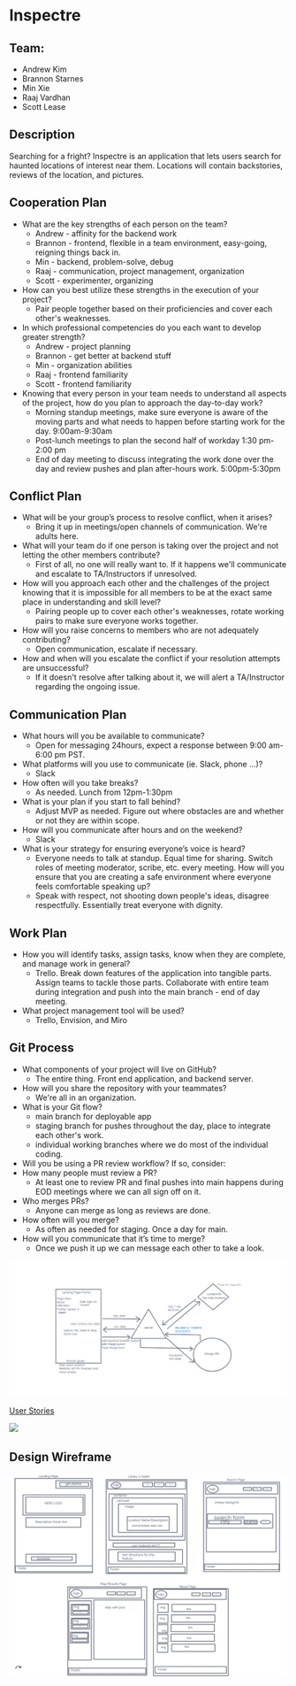 # Inspectre

## Team:

- Andrew Kim
- Brannon Starnes
- Min Xie
- Raaj Vardhan
- Scott Lease

## Description

Searching for a fright? Inspectre is an application that lets users search for haunted locations of interest near them. Locations will contain backstories, reviews of the location, and pictures.

## Cooperation Plan

- What are the key strengths of each person on the team?
  - Andrew - affinity for the backend work
  - Brannon - frontend, flexible in a team environment, easy-going, reigning things back in.
  - Min - backend, problem-solve, debug
  - Raaj - communication, project management, organization
  - Scott - experimenter, organizing
- How can you best utilize these strengths in the execution of your project?
  - Pair people together based on their proficiencies and cover each other's weaknesses.
- In which professional competencies do you each want to develop greater strength?
  - Andrew - project planning
  - Brannon - get better at backend stuff
  - Min - organization abilities
  - Raaj - frontend familiarity
  - Scott - frontend familiarity
- Knowing that every person in your team needs to understand all aspects of the project, how do you plan to approach the day-to-day work?
  - Morning standup meetings, make sure everyone is aware of the moving parts and what needs to happen before starting work for the day. 9:00am-9:30am
  - Post-lunch meetings to plan the second half of workday 1:30 pm-2:00 pm
  - End of day meeting to discuss integrating the work done over the day and review pushes and plan after-hours work. 5:00pm-5:30pm

## Conflict Plan

- What will be your group’s process to resolve conflict, when it arises?
  - Bring it up in meetings/open channels of communication. We're adults here.
- What will your team do if one person is taking over the project and not letting the other members contribute?
  - First of all, no one will really want to. If it happens we'll communicate and escalate to TA/Instructors if unresolved.
- How will you approach each other and the challenges of the project knowing that it is impossible for all members to be at the exact same place in understanding and skill level?
  - Pairing people up to cover each other's weaknesses, rotate working pairs to make sure everyone works together.
- How will you raise concerns to members who are not adequately contributing?
  - Open communication, escalate if necessary.
- How and when will you escalate the conflict if your resolution attempts are unsuccessful?
  - If it doesn't resolve after talking about it, we will alert a TA/Instructor regarding the ongoing issue.

## Communication Plan

- What hours will you be available to communicate?
  - Open for messaging 24hours, expect a response between 9:00 am-6:00 pm PST.
- What platforms will you use to communicate (ie. Slack, phone …)?
  - Slack
- How often will you take breaks?
  - As needed. Lunch from 12pm-1:30pm
- What is your plan if you start to fall behind?
  - Adjust MVP as needed. Figure out where obstacles are and whether or not they are within scope.
- How will you communicate after hours and on the weekend?
  - Slack
- What is your strategy for ensuring everyone’s voice is heard?
  - Everyone needs to talk at standup. Equal time for sharing. Switch roles of meeting moderator, scribe, etc. every meeting.
    How will you ensure that you are creating a safe environment where everyone feels comfortable speaking up?
  - Speak with respect, not shooting down people's ideas, disagree respectfully. Essentially treat everyone with dignity.

## Work Plan

- How you will identify tasks, assign tasks, know when they are complete, and manage work in general?
  - Trello. Break down features of the application into tangible parts. Assign teams to tackle those parts. Collaborate with entire team during integration and push into the main branch - end of day meeting.
- What project management tool will be used?
  - Trello, Envision, and Miro

## Git Process

- What components of your project will live on GitHub?
  - The entire thing. Front end application, and backend server.
- How will you share the repository with your teammates?
  - We're all in an organization.
- What is your Git flow?
  - main branch for deployable app
  - staging branch for pushes throughout the day, place to integrate each other's work.
  - individual working branches where we do most of the individual coding.
- Will you be using a PR review workflow? If so, consider:
- How many people must review a PR?
  - At least one to review PR and final pushes into main happens during EOD meetings where we can all sign off on it.
- Who merges PRs?
  - Anyone can merge as long as reviews are done.
- How often will you merge?
  - As often as needed for staging. Once a day for main.
- How will you communicate that it’s time to merge?
  - Once we push it up we can message each other to take a look.

<img src = './images/Inspecter.png'>

<a href = 'https://trello.com/b/RzdRKIEg/inspectre-project-board'>User Stories</a>

<img src = 'https://github.com/the-placeholders/inspectre-frontend/blob/andrew/images/LocationSchema.PNG?raw=true'>

## Design Wireframe

<img src= './images/InspectreWireFrame.jpg'>
